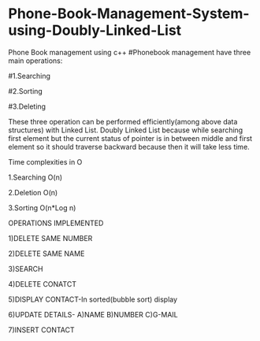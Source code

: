 # Phone-Book-Management-System-using-Doubly-Linked-List
Phone Book management using c++
#Phonebook management have three main operations:

#1.Searching

#2.Sorting

#3.Deleting

These three operation can be performed efficiently(among above data structures) with Linked List. Doubly Linked List because while searching first element but the current status of pointer is in between middle and first element so it should traverse backward because then it will take less time.

Time complexities in O

1.Searching O(n)

2.Deletion O(n)

3.Sorting O(n*Log n)

OPERATIONS IMPLEMENTED

1)DELETE SAME NUMBER

2)DELETE SAME NAME

3)SEARCH

4)DELETE CONATCT

5)DISPLAY CONTACT-In sorted(bubble sort) display

6)UPDATE DETAILS-
A)NAME
B)NUMBER
C)G-MAIL

7)INSERT CONTACT
